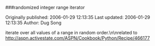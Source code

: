 ###randomized integer range iterator

Originally published: 2006-01-29 12:13:35
Last updated: 2006-01-29 12:13:35
Author: Dug Song

iterate over all values of a range in random order.\n\nrelated to http://aspn.activestate.com/ASPN/Cookbook/Python/Recipe/466177